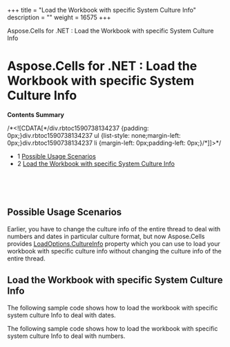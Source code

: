 +++
title = "Load the Workbook with specific System Culture Info" 
description = "" 
weight = 16575 
+++

Aspose.Cells for .NET : Load the Workbook with specific System Culture Info  

# Aspose.Cells for .NET : Load the Workbook with specific System Culture Info


**Contents Summary**

/\*<!\[CDATA\[\*/div.rbtoc1590738134237 {padding: 0px;}div.rbtoc1590738134237 ul {list-style: none;margin-left: 0px;}div.rbtoc1590738134237 li {margin-left: 0px;padding-left: 0px;}/\*\]\]>\*/

*   1 [Possible Usage Scenarios](#LoadtheWorkbookwithspecificSystemCultureInfo-PossibleUsageScenarios)
*   2 [Load the Workbook with specific System Culture Info](#LoadtheWorkbookwithspecificSystemCultureInfo-LoadtheWorkbookwithspecificSystemCultureInfo)

 

 

## Possible Usage Scenarios

Earlier, you have to change the culture info of the entire thread to deal with numbers and dates in particular culture format, but now Aspose.Cells provides [LoadOptions.CultureInfo](https://apireference.aspose.com/net/cells/aspose.cells/loadoptions/properties/cultureinfo) property which you can use to load your workbook with specific culture info without changing the culture info of the entire thread.

## Load the Workbook with specific System Culture Info

The following sample code shows how to load the workbook with specific system culture Info to deal with dates.

  
The following sample code shows how to load the workbook with specific system culture Info to deal with numbers.

